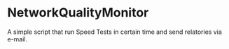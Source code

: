 # NetworkQualityMonitor
A simple script that run Speed Tests in certain time and send relatories via e-mail.
